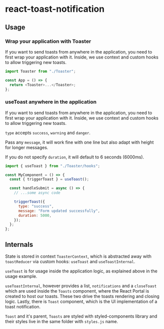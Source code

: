 # react-toast-notification

## Usage

### Wrap your application with Toaster

If you want to send toasts from anywhere in the application, you need to first wrap your application with it.
Inside, we use context and custom hooks to allow triggering new toasts.

```js
import Toaster from "./Toaster";

const App = () => {
  return <Toaster>...</Toaster>;
};
```

### useToast anywhere in the application

If you want to send toasts from anywhere in the application, you need to first wrap your application with it.
Inside, we use context and custom hooks to allow triggering new toasts.

`type` accepts `success`, `warning` and `danger`.

Pass any `message`, it will work fine with one line but also adapt with height for longer messages.

If you do not specify `duration`, it will default to 6 seconds (6000ms).

```js
import { useToast } from "./Toaster/hooks";

const MyComponent = () => {
  const { triggerToast } = useToast();

  const handleSubmit = async () => {
    // ...some async code

    triggerToast({
      type: "success",
      message: "Form updated successfully",
      duration: 5000,
    });
  };
};
```

## Internals

State is stored in context `ToasterContext`, which is abstracted away with `toastReducer` via custom hooks: `useToast`
and `useToastInternal`.

`useToast` is for usage inside the application logic, as explained above in the usage example.

`useToastInternal`, however provides a list, `notifications` and a `closeToast` which are used inside the `Toasts` component, where the React Portal is created to host our toasts. These two drive the toasts rendering and closing logic. Lastly, there is `Toast` component, which is the UI implementation of a toast notification.

`Toast` and it's parent, `Toasts` are styled with styled-components library and their styles live in the same folder with `styles.js` name.
